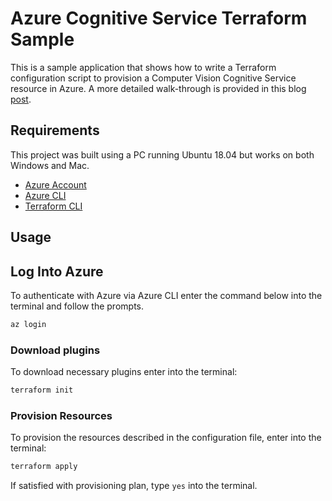 # Azure Cognitive Service Terraform Sample

This is a sample application that shows how to write a Terraform configuration script to provision a Computer Vision Cognitive Service resource in Azure. A more detailed walk-through is provided in this blog [post](http://luisquintanilla.me/2019/01/05/automate-machine-learning-service-provisioning-azure-terraform/).

## Requirements

This project was built using a PC running Ubuntu 18.04 but works on both Windows and Mac.

- [Azure Account](https://azure.microsoft.com/en-us/free/)
- [Azure CLI](https://docs.microsoft.com/en-us/cli/azure/install-azure-cli?view=azure-cli-latest)
- [Terraform CLI](https://www.terraform.io/downloads.html)

## Usage

## Log Into Azure

To authenticate with Azure via Azure CLI enter the command below into the terminal and follow the prompts.

```bash
az login
```

### Download plugins

To download necessary plugins enter into the terminal:

```bash
terraform init
```

### Provision Resources

To provision the resources described in the configuration file, enter into the terminal:

```bash
terraform apply
```

If satisfied with provisioning plan, type `yes` into the terminal.